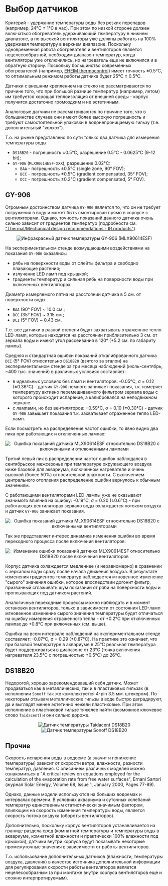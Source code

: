# Выбор датчиков

Критерий - удержание температуры воды без резких перепадов (например, 24°C ± 1°C в час). При этом по низкой стороне должен включаться обогреватель удерживающий температуру в нижнем диапазоне, а по высокой вентиляторы уже должны работать на 100% удерживая температуру в верхнем диапазоне. Поскольку одновременная работа обогревателя и вентиляторов является нецелесообразной, необходим диапазон температур, когда вентиляторы уже отключились, но нагреватель еще не включился и в обратную сторону. Поскольку большинство современных обогревателей (например, [EHEIM thermocontrol](https://eheim.com/en_GB/aquatics/technology/aquarium-heaters/thermocontrol-e/thermocontrol-e-100)) имеет точность ±0.5°C, то оптимальным режимом работы датчика будет 25°C ± 0.5°C.

Датчики с внешним креплением на стекло не рассматриваются по причине того, что при большой разнице температур (например, летом) им требуется хорошая теплоизоляция от внешней среды - корпус получится достаточно громоздким и не эстетичным.

Аналоговые датчики не рассматриваются по причине того, что в большинстве случаев они имеют более высокую погрешность и требуют самостоятельной упаковки в водонепроницаемую гильзу (т.е. дополнительный "колхоз").

Т.о. на рынке представлено по сути только два датчика для измерения температуры воды:

* `DS18B20` - погрешность ±0.5°C, разрешение 0.5°C - 0.0625°C (9-12 bit);
* `GY-906` (`MLX90614ESF-XXX`), разрешение 0.02°C:
  * `BAA` - погрешность ±0.5°C (single zone, 90° FOV);
  * `BCC` - погрешность ±0.5°C (gradient compensated, 35° FOV);
  * `DCI` - погрешность ±0.2°C (gradient compensated, 5° FOV).

## GY-906

Огромным достоинством датчика `GY-906` является то, что он не требует погружения в воду и может быть смонтирован прямо в корпусе с вентиляторами. Однако, точность показаний данного датчика очень сильно зависит от градиентов температур (подробности см. ["Thermal/Mechanical design recommendations - IR products"](https://www.melexis.com/en/documents/documentation/application-notes/application-note-thermal-mechanical-design-recommendations-ir-products)).

<p align='center'>
<img src='https://user-images.githubusercontent.com/802583/176477094-f5bf7147-70e4-43d1-a71e-466fc770dcf4.jpg' alt='Инфракрасный датчик температуры GY-906 (MLX90614ESF)' title='Инфракрасный датчик температуры GY-906 (MLX90614ESF)'>
</p>

На экспериментальном стенде возмущающими воздействиями на показания `GY-906` оказались:

* рябь на поверхности воды от флейты фильтра и свободно плавающие растения;
* излучение LED ламп под крышкой;
* градиенты температур и сильная рябь на поверхности воды при включенных вентиляторах.

Диаметр измеряемого пятна на расстоянии датчика в 5 см. от поверхности воды:

* `BAA` (90° FOV) ~ 10.0 см.;
* `BCC` (35° FOV) ~ 3.15 см.;
* `DCI` (5° FOV)  ~ 0.43 см.

Т.е. все датчики в разной степени будут захватывать отраженное тепло LED-ламп, которые находятся на расстоянии приблизительно 3 см. от зеркала воды и имеют угол рассеивания в 120° (+5.2 см. по габариту лампы).

Средняя и стандартная ошибки показаний откалиброванного датчика `DCI` (5° FOV) относительно `DS18B20` (взятого за эталон) на экспериментальном стенде за три месяца наблюдений (июль-сентябрь, ~400 тыс. значений) в различных условиях составляет:

* в идеальных условиях без ламп и вентиляторов: -0.05°C, σ = 0.12 (±0.36°C) - датчик `GY-906` немного занижает показания, т.к. измеряет температуру активно перемешиваемого фильтром зеркала воды с которого происходит испарение, а калибровался на неподвижном зеркале.
* с лампами, но без вентиляторов: +0.59°C, σ = 0.10 (±0.30°C) - датчик `GY-906` завышает показания т.к. захватывает отраженное тепло LED-ламп.

Если посмотреть на распределение частот ошибки, то явно видно два пика при работающих и отключенных лампах:

<p align='center'>
<img src='https://user-images.githubusercontent.com/802583/193416302-1094a08d-c19b-4fe7-85d5-1e8db1934f38.png' alt='Ошибка показаний датчика MLX90614ESF относительно DS18B20 с включенными и отключенными лампами' title='Ошибка показаний датчика MLX90614ESF относительно DS18B20 с включенными и отключенными лампами'>
</p>

Третий левый пик в распределении частот ошибок наблюдался в сентябрьское межсезонье при температуре окружающего воздуха ниже базовой для аквариума, включенном нагревателе и очень высокой (более 50%) относительной влажности. С включением центрального отопления распределение ошибки вернулось к обычным значениям.

С работающими вентиляторами LED-лампы уже не оказывают значимого влияния на ошибку: -0.19°C, σ = 0.20 (±0.6°C) - при работающих вентиляторах зеркало воды охлаждается потоком воздуха и датчик `GY-906` занижает показания.

<p align='center'>
<img src='https://user-images.githubusercontent.com/802583/193419477-05bb6db1-d814-4b8c-9033-8a739bb2c6c4.png' alt='Ошибка показаний датчика MLX90614ESF относительно DS18B20 с включенными вентиляторами' title='Ошибка показаний датчика MLX90614ESF относительно DS18B20 с включенными вентиляторами'>
</p>

Так же представляет интерес динамика изменения ошибки во время переходного процесса после включения вентиляторов:

<p align='center'>
<img src='https://user-images.githubusercontent.com/802583/193423167-d99b82a1-4650-499b-9052-245b11cf4923.png' alt='Изменение ошибки показаний датчика MLX90614ESF относительно DS18B20 после включения вентиляторов' title='Изменение ошибки показаний датчика MLX90614ESF относительно DS18B20 после включения вентиляторов'>
</p>

Корпус датчика охлаждается медленнее (и неравномерно) в сравнении с зеркалом воды сразу после начала движения воздуха. В результате изменения градиентов температур наблюдается мгновенное изменение "сырого" значения ошибки, которое впоследствии догонит фильтр, призванный сглаживать шум показаний от ряби на поверхности воды и проплывающих под датчиком растений.

Аналогичные переходные процессы можно наблюдать и в момент остановки вентиляторов, только в зависимости от состояния LED-ламп мгновенное изменение сырого значения температуры будет отличаться на ошибку измерения отраженного тепла - от +0.2°C при отключенных лампах до +0.8°C при включенных (см. выше).

Ошибка на всем интервале наблюдений на экспериментальном стенде составляет: -0.07°C, σ = 0.29 (±0.87°C). На практике это означает, что при базовой температуре в аквариуме в 25°C реальная температура будет поддерживаться в диапазоне от 23°C (точка включения нагревателя 23.5°C с погрешностью ±0.5°C) до 26°C.

## DS18B20

Недорогой, хорошо зарекомендовавший себя датчик. Может продаваться как в металлических, так и в пластиковых гильзах (в исполнении `Sonoff` так же комплектуется 4-pin 3.5 мм. штекером). По некоторым отзывам металлические гильзы в воде быстро деградируют, да и выглядят менее эстетично нежели пластиковые. При этом исполнение в пластиковой гильзе тяжелее найти (возможное ключевое слово `Taidacent`) и они сильно дороже.

<p align='center'>
<img src='https://user-images.githubusercontent.com/802583/176454294-fe8db34e-dad3-4ecc-89b3-c7a3c1a94082.jpg' alt='Датчик температуры Taidacent DS18B20' title='Датчик температуры Taidacent DS18B20'>
<img src='https://user-images.githubusercontent.com/802583/176454288-ba2da170-ebb5-49fd-b607-00f94f304944.jpg' alt='Датчик температуры Sonoff DS18B20' title='Датчик температуры Sonoff DS18B20'>
</p>

## Прочие

Скорость испарения воды в водоеме (а значит и понижение температуры) зависит от скорости ветра, влажности, разности температур, давления. С описанием различных моделей можно ознакомиться в "A critical review on equations employed for the calculation of the evaporation rate from free water surfaces", Ernani Sartori (журнал Solar Energy, Volume 68, Issue 1, January 2000, Pages 77-89).

Однако, данные модели используются на больших водоемах и интервалах времени. В условиях аквариума и суточных колебаний температур единственным статистически значимым фактором, влияющим на скорость изменения температуры воды, является скорость потока воздуха (обороты вентиляторов).

Дополнительно, поскольку корпус вентиляторов устанавливается на границе раздела сред (комнатной температуры и температуры воды в аквариуме, комнатной влажности и практически 100% влажности под крышкой), датчики внутри корпуса будут показывать некоторые промежуточные значения в зависимости от работы вентиляторов.

Т.о. использование дополнительных датчиков (влажности, температуры воздуха, давления) в качестве источника дополнительной информации для регулирования скорости работы вентиляторов является нецелесообразным (а при монтаже внутри корпуса вентиляторов еще и сложно интерпретируемым).
